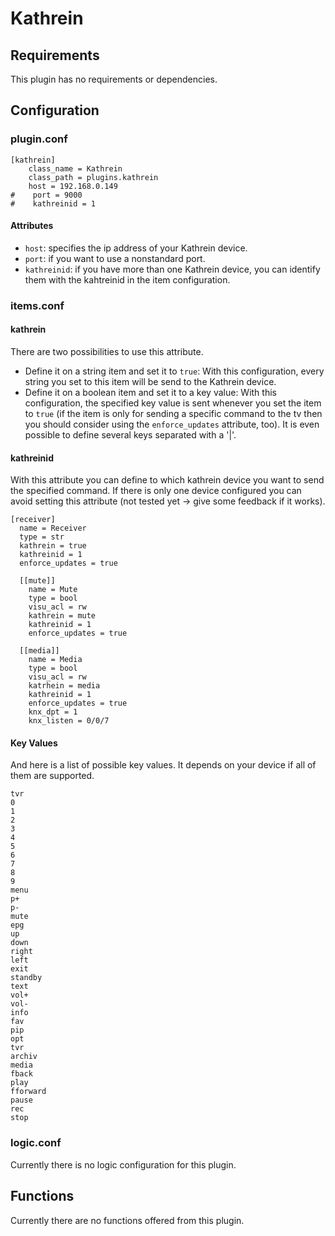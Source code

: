 # Kathrein

## Requirements
This plugin has no requirements or dependencies.

## Configuration

### plugin.conf

```
[kathrein]
    class_name = Kathrein
    class_path = plugins.kathrein
    host = 192.168.0.149
#    port = 9000
#    kathreinid = 1
```

#### Attributes

  * `host`: specifies the ip address of your Kathrein device.
  * `port`: if you want to use a nonstandard port.
  * `kathreinid`: if you have more than one Kathrein device, you can identify them with the kahtreinid in the item configuration.

### items.conf

#### kathrein

There are two possibilities to use this attribute. 
  * Define it on a string item and set it to `true`: With this configuration, every string you set to this item will be send to the Kathrein device.
  * Define it on a boolean item and set it to a key value: With this configuration, the specified key value is sent whenever you set the item to `true` (if the item is only for sending a specific command to the tv then you should consider using the `enforce_updates` attribute, too). It is even possible to define several keys separated with a '|'.

#### kathreinid

With this attribute you can define to which kathrein device you want to send the specified command. If there is only one device configured you can avoid setting this attribute (not tested yet -> give some feedback if it works).

```
[receiver]
  name = Receiver
  type = str
  kathrein = true
  kathreinid = 1
  enforce_updates = true

  [[mute]]
    name = Mute
    type = bool
    visu_acl = rw
    kathrein = mute
    kathreinid = 1
    enforce_updates = true
  
  [[media]]
    name = Media
    type = bool
    visu_acl = rw
    katrhein = media
    kathreinid = 1
    enforce_updates = true
    knx_dpt = 1
    knx_listen = 0/0/7
```

#### Key Values
And here is a list of possible key values. It depends on your device if all of them are supported.

```
tvr
0
1
2
3
4
5
6
7
8
9
menu
p+
p-
mute
epg
up
down
right
left
exit
standby
text
vol+
vol-
info
fav
pip
opt
tvr
archiv
media
fback
play
fforward
pause
rec
stop
```

### logic.conf

Currently there is no logic configuration for this plugin.

## Functions

Currently there are no functions offered from this plugin.


